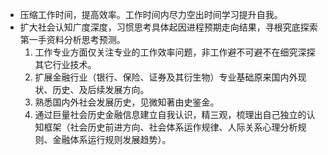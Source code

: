 - 压缩工作时间，提高效率。工作时间内尽力空出时间学习提升自我。
- 扩大社会认知广度深度，习惯思考具体起因进程预期走向结果，寻根究底探索第一手资料分析思考预测。
    1. 工作专业方面仅关注专业的工作效率问题，非工作避不可避不在细究深探其它行业技术。
    2. 扩展金融行业（银行、保险、证券及其衍生物）专业基础原来国内外现状、历史、及后续发展方向。
    3. 熟悉国内外社会发展历史，见微知著由史鉴金。
    4. 通过巨量社会历史金融信息建立自我认识，精三观，梳理出自己独立的认知框架（社会历史前进方向、社会体系运作规律、人际关系心理分析规则、金融体系运行规则发展趋势）。
